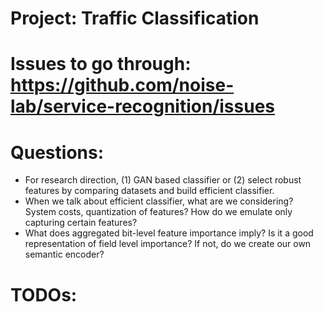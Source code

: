 # Project: Traffic Classification
# Issues to go through: https://github.com/noise-lab/service-recognition/issues
# Questions:
* For research direction, (1) GAN based classifier or (2) select robust features by comparing datasets and build efficient classifier.
* When we talk about efficient classifier, what are we considering? System costs, quantization of features? How do we emulate only capturing certain features?
* What does aggregated bit-level feature importance imply? Is it a good representation of field level importance? If not, do we create our own semantic encoder?
# TODOs:
